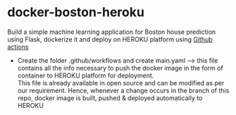 # docker-boston-heroku
Build a simple machine learning application for Boston house prediction using Flask, dockerize it and deploy on HEROKU platform using <u>Github actions</u>

- Create the folder .github/workflows and create main.yaml --> this file contains all the info necessary to push the docker image in the form 
of container to HEROKU platform for deployment.</br> This file is already available in open source and can be modified as per our requirement.
Hence, whenever a change occurs in the branch of this repo, docker image is built, pushed & deployed automatically to HEROKU


